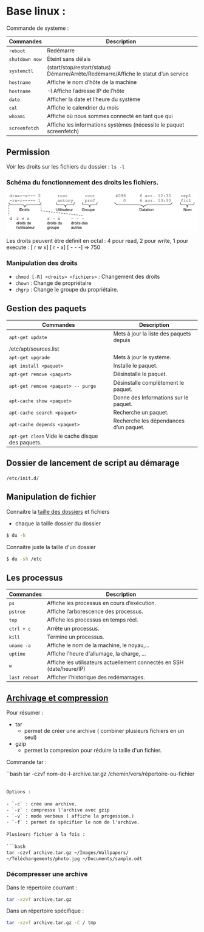 # Base linux :

Commande de systeme :

| Commandes| Description |
| ---------|-------------
|`reboot`|	Redémarre|
|`shutdown now` |	Éteint sans délais|
| `systemctl`| (start/stop/restart/status) <service>	Démarre/Arrête/Redémarre/Affiche le statut d’un service|
| `hostname` | Affiche le nom d’hôte de la machine|
| `hostname` | -I	Affiche l’adresse IP de l’hôte|
| `date` |	Afficher la date et l’heure du système|
| `cal` |	Affiche le calendrier du mois |
| `whoami` |	Affiche où nous sommes connecté en tant que qui |
| `screenfetch`	|Affiche les informations systèmes (nécessite le paquet screenfetch) |



## Permission 

Voir les droits sur les fichiers du dossier : `ls -l`

### Schéma du fonctionnement des droits les fichiers.

![Droits linux](image/linuxDroits.png)

Les droits peuvent être définit en octal : 4 pour read, 2 pour write, 1 pour execute : [ r w x] [ r - x] [ - - -] => 750

### Manipulation des droits

- `chmod [-R] <droits> <fichiers>` : Changement des droits
- `chown` : Change de propriétaire
- `chgrp` : Change le groupe du propriétaire.

## Gestion des paquets

| Commandes| Description |
| ---------|-------------
|`apt-get update`| Mets à jour la liste des paquets depuis
/etc/apt/sources.list|
| `apt-get upgrade` | Mets à jour le système.|
| `apt install <paquet>` |Installe le paquet.|
| `apt-get remove <paquet>`| Désinstalle le paquet. |
| `apt-get remove <paquet> -- purge`| Désinstalle complètement le paquet.|
| `apt-cache show <paquet>`| Donne des Informations sur le paquet.|
| `apt-cache search <paquet>`| Recherche un paquet.|
| `apt-cache depends <paquet> ` |Recherche les dépendances d’un paquet.
| `apt-get clean` Vide le cache disque des paquets.|


## Dossier de lancement de script au démarage

`/etc/init.d/`

## Manipulation de fichier

Connaitre la [taille des dossiers](https://www.it-connect.fr/connaitre-la-taille-dun-fichier-ou-dun-dossier-avec-du%EF%BB%BF/) et fichiers

- chaque la taille dossier du dossier

```bash
$ du -h
```

Connaitre juste la taille d'un dossier

```bash
$ du -sh /etc
```

## Les processus

| Commandes| Description |
| ---------|-------------|
| `ps` | Affiche les processus en cours d’exécution.| 
| `pstree`| Affiche l’arborescence des processus. |
| `top` | Affiche les processus en temps réel.|
| `ctrl + c` | Arrête un processus.|
| `kill` | Termine un processus. |
| `uname -a` | Affiche le nom de la machine, le noyau,...|
| `uptime` | Affiche l'heure d'allumage, la charge, ...|
| `w`	| Affiche les utilisateurs actuellement connectés en SSH (date/heure/IP)|
| `last reboot` | Afficher l’historique des redémarrages.|

## [Archivage et compression](https://lecrabeinfo.net/linux-compresser-decompresser-fichiers-dossiers-avec-tar-gzip-bzip2-xz.html)

Pour résumer :

- tar
  - permet de créer une archive ( combiner plusieurs fichiers en un seul)
- gzip
  - permet la compresion pour réduire la taille d'un fichier.
  
Commande tar :


``bash
tar -czvf nom-de-l-archive.tar.gz /chemin/vers/répertoire-ou-fichier
```

Options :

- `-c` : crée une archive.
- `-z` : compresse l'archive avec gzip
- `-v` : mode verbeux ( affiche la progession.)
- `-f` : permet de spécifier le nom de l'archive.

Plusieurs fichier à la fois :

```bash
tar -czvf archive.tar.gz ~/Images/Wallpapers/ ~/Téléchargements/photo.jpg ~/Documents/sample.odt
```
### Décompresser une archive

Dans le répertoire courrant : 

```bash
tar -xzvf archive.tar.gz
```

Dans un répertoire spécifique :

```bash
tar -xzvf archive.tar.gz -C / tmp
```


